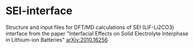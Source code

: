 # SEI-interface
Structure and input files for DFT/MD calculations of SEI (LiF-Li2CO3) interface from the paper "Interfacial Effects on Solid Electrolyte Interphase in Lithium-ion Batteries" [arXiv:2010.16256](https://arxiv.org/abs/2010.16256)
